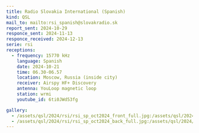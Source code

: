 ```yaml
---
title: Radio Slovakia International (Spanish)
kind: QSL
mail_to: mailto:rsi_spanish@slovakradio.sk
report_sent: 2024-10-29
responce_sent: 2024-11-13
responce_received: 2024-12-13
serie: rsi
receptions:
  - frequency: 15770 kHz
    language: Spanish
    date: 2024-10-21
    time: 06.30-06.57
    location: Moscow, Russia (inside city)
    receiver: Airspy HF+ Discovery
    antenna: YouLoop magnetic loop
    station: wrmi
    youtube_id: 6ti0JWd53fg

gallery:
  - /assets/qsl/2024/rsi/rsi_sp_oct2024_front_full.jpg:/assets/qsl/2024/rsi/rsi_sp_oct2024_front_small.jpg
  - /assets/qsl/2024/rsi/rsi_sp_oct2024_back_full.jpg:/assets/qsl/2024/rsi/rsi_sp_oct2024_back_small.jpg
---
```

